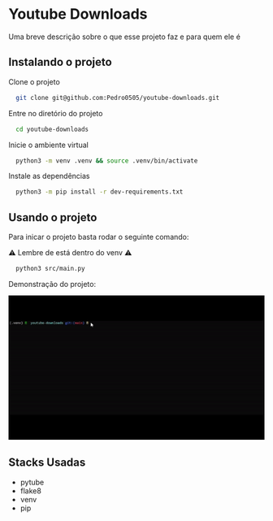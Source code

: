 # Youtube Downloads

Uma breve descrição sobre o que esse projeto faz e para quem ele é

## Instalando o projeto

Clone o projeto

```bash
  git clone git@github.com:Pedro0505/youtube-downloads.git
```

Entre no diretório do projeto

```bash
  cd youtube-downloads
```

Inicie o ambiente virtual

```bash
  python3 -m venv .venv && source .venv/bin/activate
```

Instale as dependências

```bash
  python3 -m pip install -r dev-requirements.txt
```

## Usando o projeto

Para inicar o projeto basta rodar o seguinte comando:

⚠️ Lembre de está dentro do venv ⚠️

```bash
  python3 src/main.py
```

Demonstração do projeto:

![](https://github.com/Pedro0505/youtube-downloads/blob/main/public/project-introduction.gif)

## Stacks Usadas

- pytube
- flake8
- venv
- pip
